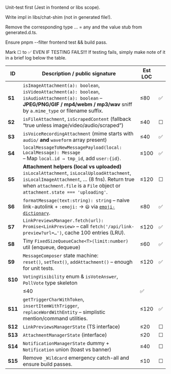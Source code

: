 Unit-test first (Jest in frontend or libs scope).

Write impl in libs/chat-shim (not in generated file!).

Remove the corresponding type … = any and the value stub from generated.d.ts.

Ensure pnpm --filter frontend test && build pass.

Mark ☐ to ✅ EVEN IF TESTING FAILS!!! If testing fails, simply make note of it in a brief log below the table.

| ID      | Description / public signature                                                                                                                                                                                                  | Est LOC |     |
| ------- | ------------------------------------------------------------------------------------------------------------------------------------------------------------------------------------------------------------------------------- | ------- |-----
| **S1**  | `isImageAttachment(a): boolean`, `isVideoAttachment(a): boolean`, `isAudioAttachment(a): boolean` – **JPEG/PNG/GIF / mp4/webm / mp3/wav** sniff by `a.mime_type` or filename suffix.                                            | ≤80     |  ✅ |
| **S2**  | `isFileAttachment`, `isScrapedContent` (fallback “true unless image/video/audio/scraped”)                                                                                                                                       | ≤40     |  ☐  |
| **S3**  | `isVoiceRecordingAttachment` (mime starts with `audio/` **and** `waveform` array present)                                                                                                                                       | ≤40     |  ✅  |
| **S4**  | `localMessageToNewMessagePayload(local: LocalMessage): Message`<br>– Map `local.id → tmp_id`, add `user:{id}`.                                                                                                                  | ≤100    |  ✅ |
| **S5**  | **Attachment helpers (local vs uploaded)**<br>`isLocalAttachment`, `isLocalUploadAttachment`, `isLocalImageAttachment`, … (8 fns). Return true when `attachment.file` is a `File` object or `attachment.state === 'uploading'`. | ≤120    |  ☐  |
| **S6**  | `formatMessage(text:string): string` – naive link-autolink + `:emoji:` → `😃` via [`emoji-dictionary`](https://npm.im/emoji-dictionary).                                                                                        | ≤80     | ✅ |
| **S7**  | `LinkPreviewsManager.fetch(url): Promise<LinkPreview>` – call `fetch('/api/link-preview?url=…')`, cache 100 entries (LRU).                                                                                                      | ≤120    | ✅ |
| **S8**  | Tiny `FixedSizeQueueCache<T>(limit:number)` util (enqueue, dequeue)                                                                                                                                                             | ≤60     |  ✅  |
| **S9**  | `MessageComposer` state machine:<br>`reset()`, `setText()`, `addAttachment()` – enough for unit tests.                                                                                                                          | ≤120    |  ✅  |
| **S10** | `VotingVisibility` enum & `isVoteAnswer`, `PollVote` type skeleton |
                                                                            | ≤40     |  ✅  |
| **S11** | `getTriggerCharWithToken`, `insertItemWithTrigger`, `replaceWordWithEntity` – simplistic mention/command utilities.                                                                                                             | ≤120    |  ✅  |
| **S12** | `LinkPreviewsManagerState` (TS interface)                                                                                                                                                                                       | ≤20     |  ☐  |
| **S13** | `AttachmentManagerState` (interface)                                                                                                                                                                                            | ≤20     |  ☐  |
| **S14** | `NotificationManagerState` dummy + `Notification` union (toast vs banner)                                                                                                                                                       | ≤40     |  ☐  |
| **S15** | Remove `_Wildcard` emergency catch-all and ensure build passes.                                                                                                                                                                 | ≤10     |  ☐  |
